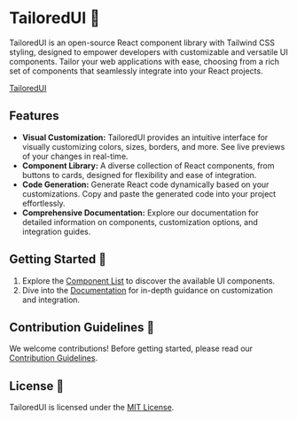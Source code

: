 # TailoredUI 🎨

TailoredUI is an open-source React component library with Tailwind CSS styling, designed to empower developers with customizable and versatile UI components. Tailor your web applications with ease, choosing from a rich set of components that seamlessly integrate into your React projects.

[TailoredUI](https://tailoredui.netlify.app/)

## Features

- **Visual Customization:** TailoredUI provides an intuitive interface for visually customizing colors, sizes, borders, and more. See live previews of your changes in real-time.
- **Component Library:** A diverse collection of React components, from buttons to cards, designed for flexibility and ease of integration.
- **Code Generation:** Generate React code dynamically based on your customizations. Copy and paste the generated code into your project effortlessly.
- **Comprehensive Documentation:** Explore our documentation for detailed information on components, customization options, and integration guides.

## Getting Started 🚀

1. Explore the [Component List](https://tailoredui.netlify.app/collections) to discover the available UI components.
2. Dive into the [Documentation](#) for in-depth guidance on customization and integration.

## Contribution Guidelines 🤝

We welcome contributions! Before getting started, please read our [Contribution Guidelines](CONTRIBUTING.md).

## License 📄

TailoredUI is licensed under the [MIT License](LICENSE).
